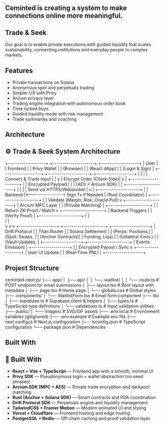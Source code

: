 ## Ceminted is creating a system to make connections online more meaningful.

## Trade & Seek
Our goal is to enable private executions with guided liquidity that scales sustainability, connecting institutions and everyday people to complex markets.

## Features 
- Private transactions on Solana
- Anonymous spot and perpetuals trading
- Simpler UX with Privy
- Arcium privacy layer
- Trading engine integration with autonomous order book
- Time locked buys
- Guided liquidity mode with risk management
- Trade summaries and coaching

## Architecture
## ⚙️ Trade & Seek System Architecture


+-------------------+       +---------------------+       +-------------------+
|       User        |       |     Frontend        |       |   Privy Wallet    |
|     (Browser)     |       |     (React dApp)    |       |  (Login & Sign)   |
+-------------------+       +---------------------+       +-------------------+
          |                            |                            |
          | Connect & Trade Input      |                            |
          v                            | Encrypt Order (Client-Side)|
                                       v                            |
                            +---------------------+                 |
                            | Encrypted Payload   |                 |
                            | (AES + Arcium SDK)  |                 |
                            +---------------------+                 |
                                       |                            |
                                       | Send via HTTPS/Websocket   |
                                       v                            |
                            +---------------------+                 |
                            |  Backend            |<----------------+ Sign Tx if Needed
                            | (Rust Coordinator)  |
                            +---------------------+
                                       |
                                       | Validate (Margin, Risk, Oracle Pull)
                                       v
                            +---------------------+
                            | Arcium MPC Layer    |
                            | (Private Matching)  |
                            +---------------------+
                                       |
                                       | Return ZK-Proof / Match
                                       v
                            +---------------------+
                            | Backend Triggers    |
                            | (Verify Proof)      |
                            +---------------------+
          /                    |                    \
         /                     |                     \
        v                      v                      v
+-------------------+ +---------------------+ +-------------------+
| Drift Protocol    | | Titan Router       | | Solana Settlement |
| (Perps: Positions,| | (Spot: Swaps,      | | (Anchor Contracts)|
|  Funding, Liqs)   | |  Collateral Conv.) | | (Vault Updates,   |
+-------------------+ +---------------------+ |  Events Emission) |
                                              +-------------------+
                                                       |
                                                       | Encrypted Payout / Sync
                                                       v
                                              +-------------------+
                                              | User UI Update    |
                                              | (Real-Time PNL)   |
                                              +-------------------+



## Project Structure

ceminted-next.js/
├── app/
│   ├── api/
│   │   └── waitlist/
│   │       └── route.ts          # POST endpoint for email submissions
│   ├── layout.tsx                # Root layout with metadata
│   ├── page.tsx                  # Home page
│   └── globals.css               # Global styles
├── components/
│   └── WaitlistForm.tsx          # Email form component
├── lib/
│   ├── supabase.ts               # Supabase client & helpers
│   ├── types.ts                  # TypeScript type definitions
│   └── validations.ts            # Input validation utilities
├── public/
│   └── images/                   # SVG/GIF assets
├── .env.local                    # Environment variables (gitignored)
├── .env.example                  # Example env file
├── next.config.js                # Next.js configuration
├── tsconfig.json                 # TypeScript configuration
└── package.json                  # Dependencies


## Built With

## 🧩 Built With

- **React + Vite + TypeScript** — Frontend app with a smooth, minimal UI  
- **Privy SDK** — Pseudonymous login + wallet abstraction (no seed phrases)  
- **Arcium SDK (MPC + AES)** — Private trade encryption and darkpool matching  
- **Rust (Anchor + Solana SDK)** — Smart contracts and PDA coordination  
- **Drift Protocol SDK** — Perpetuals engine and liquidity management  
- **TailwindCSS + Framer Motion** — Modern animated UI and styling  
- **Vercel + Cloudflare** — Frontend hosting and edge routing  
- **PostgreSQL + Redis** — Off-chain caching and proof validation layer  





